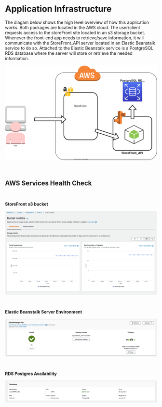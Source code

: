 # Application Infrastructure

The diagam below shows the high level overview of how this application works. Both packages are located in the AWS cloud. The user/client requests access to the storeFront site located in an s3 storage bucket. Whenever the front-end app needs to retrieve/save information, it will communicate with the StoreFront_API server located in an Elastic Beanstalk service to do so. Attached to the Elastic Beanstalk service is a PostgreSQL RDS database where the server will store or retrieve the needed information.

![](./images/Project_Overview.svg)

<br>

## AWS Services Health Check

<br>

**StoreFront s3 bucket**

![](./images/s3_fe_bucket.png)

<br>

**Elastic Beanstalk Server Environment**

![](./images/elastic_beanstalk_env.png)

<br>

**RDS Postgres Availability**

![](./images/rds_pg_db.png)

<br>
